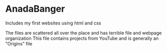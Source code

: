 # AnadaBanger
Includes my first websites using html and css

The files are scattered all over the place and has terrible file and webpage organization
This file contains projects from YouTube
and is generally an "Origins" file
